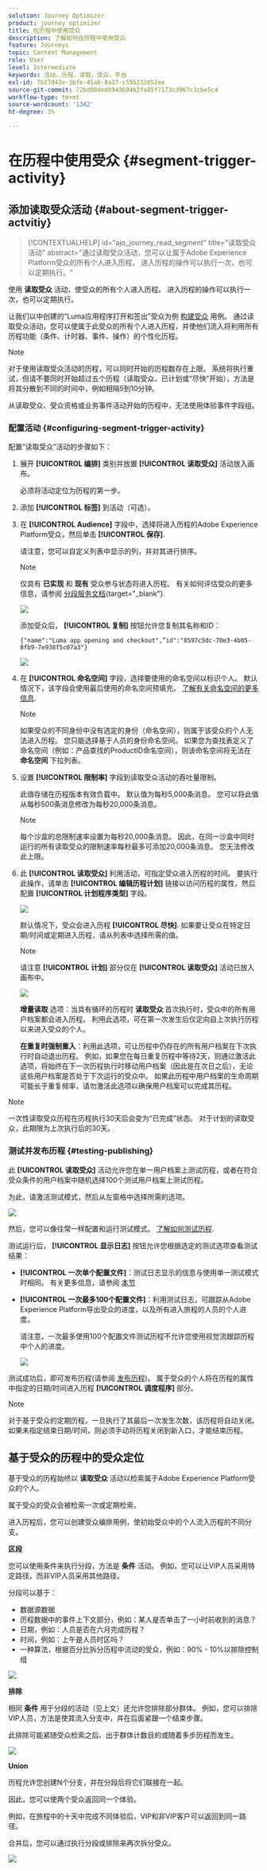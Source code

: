 ```yaml
---
solution: Journey Optimizer
product: journey optimizer
title: 在历程中使用受众
description: 了解如何在历程中使用受众
feature: Journeys
topic: Content Management
role: User
level: Intermediate
keywords: 活动，历程，读取，受众，平台
exl-id: 7b27d42e-3bfe-45ab-8a37-c55b231052ee
source-git-commit: 72bd00dedb943604b2fa85f7173cd967c3cbe5c4
workflow-type: tm+mt
source-wordcount: '1342'
ht-degree: 3%

---
```


# 在历程中使用受众 {#segment-trigger-activity}

## 添加读取受众活动 {#about-segment-trigger-actvitiy}

>[!CONTEXTUALHELP]
>id="ajo_journey_read_segment"
>title="读取受众活动"
>abstract="通过读取受众活动，您可以让属于Adobe Experience Platform受众的所有个人进入历程。 进入历程的操作可以执行一次，也可以定期执行。"

使用 **读取受众** 活动，使受众的所有个人进入历程。 进入历程的操作可以执行一次，也可以定期执行。

让我们以中创建的“Luma应用程序打开和签出”受众为例 [构建受众](../audience/about-audiences.md) 用例。 通过读取受众活动，您可以使属于此受众的所有个人进入历程，并使他们流入将利用所有历程功能（条件、计时器、事件、操作）的个性化历程。

>[!NOTE]
>
>对于使用读取受众活动的历程，可以同时开始的历程数存在上限。 系统将执行重试，但请不要同时开始超过五个历程（读取受众、已计划或“尽快”开始），方法是将其分散到不同的时间中，例如相隔5到10分钟。
>
>从读取受众、受众资格或业务事件活动开始的历程中，无法使用体验事件字段组。

### 配置活动 {#configuring-segment-trigger-activity}

配置“读取受众”活动的步骤如下：

1. 展开 **[!UICONTROL 编排]** 类别并放置 **[!UICONTROL 读取受众]** 活动放入画布。

   必须将活动定位为历程的第一步。

1. 添加 **[!UICONTROL 标签]** 到活动（可选）。

1. 在 **[!UICONTROL Audience]** 字段中，选择将进入历程的Adobe Experience Platform受众，然后单击 **[!UICONTROL 保存]**.

   请注意，您可以自定义列表中显示的列，并对其进行排序。

   >[!NOTE]
   >
   >仅具有 **已实现** 和 **现有** 受众参与状态将进入历程。 有关如何评估受众的更多信息，请参阅 [分段服务文档](https://experienceleague.adobe.com/docs/experience-platform/segmentation/tutorials/evaluate-a-segment.html#interpret-segment-results){target="_blank"}.

   ![](assets/read-segment-selection.png)

   添加受众后， **[!UICONTROL 复制]** 按钮允许您复制其名称和ID：

   `{"name":"Luma app opening and checkout",”id":"8597c5dc-70e3-4b05-8fb9-7e938f5c07a3"}`

   ![](assets/read-segment-copy.png)

1. 在 **[!UICONTROL 命名空间]** 字段，选择要使用的命名空间以标识个人。 默认情况下，该字段会使用最后使用的命名空间预填充。 [了解有关命名空间的更多信息](../event/about-creating.md#select-the-namespace).

   >[!NOTE]
   >
   >如果受众的不同身份中没有选定的身份（命名空间），则属于该受众的个人无法进入历程。 您只能选择基于人员的身份命名空间。 如果您为查找表定义了命名空间（例如：产品查找的ProductID命名空间），则该命名空间将无法在 **命名空间** 下拉列表。

1. 设置 **[!UICONTROL 限制率]** 字段到读取受众活动的吞吐量限制。

   此值存储在历程版本有效负载中。 默认值为每秒5,000条消息。 您可以将此值从每秒500条消息修改为每秒20,000条消息。

   >[!NOTE]
   >
   >每个沙盒的总限制速率设置为每秒20,000条消息。 因此，在同一沙盒中同时运行的所有读取受众的限制速率每秒最多可添加20,000条消息。 您无法修改此上限。

1. 此 **[!UICONTROL 读取受众]** 利用活动，可指定受众进入历程的时间。 要执行此操作，请单击 **[!UICONTROL 编辑历程计划]** 链接以访问历程的属性，然后配置 **[!UICONTROL 计划程序类型]** 字段。

   ![](assets/read-segment-schedule.png)

   默认情况下，受众会进入历程 **[!UICONTROL 尽快]**. 如果要让受众在特定日期/时间或定期进入历程，请从列表中选择所需的值。

   >[!NOTE]
   >
   >请注意 **[!UICONTROL 计划]** 部分仅在 **[!UICONTROL 读取受众]** 活动已放入画布中。

   ![](assets/read-segment-schedule-list.png)

   **增量读取** 选项：当具有循环的历程时 **读取受众** 首次执行时，受众中的所有用户档案都会进入历程。 利用此选项，可在第一次发生后仅定向自上次执行历程以来进入受众的个人。

   **在重复时强制重入**：利用此选项，可让历程中仍存在的所有用户档案在下次执行时自动退出历程。 例如，如果您在每日重复历程中等待2天，则通过激活此选项，将始终在下一次历程执行时移动用户档案（因此是在次日之后），无论这些用户档案是否处于下次运行的受众中。 如果此历程中用户档案的生命周期可能长于重复频率，请勿激活此选项以确保用户档案可以完成其历程。

<!--

### Segment filters {#segment-filters}

[!CONTEXTUALHELP]
>id="jo_segment_filters"
>title="About segment filters"
>abstract="You can choose to target only the individuals who entered or exited a specific segment during a specific time window. For example, you can decide to only retrieve all the customers who entered the VIP segment since last week."

You can choose to target only the individuals who entered or exited a specific segment during a specific time window. For example, you can decide to only retrieve all the customers who entered the VIP segment since last week. Only the new VIP customers will be targeted. All the customers who were already part of the VIP segment before will be excluded.

To activate this mode, click the **Segment Filters** toggle. Two fields are displayed:

**Segment membership**: choose whether you want to listen to segment entrances or exits. 

**Lookback window**: define when you want to start to listen to entrances or exits. This lookback window is expressed in hours, starting from the moment the journey is triggered.  If you set this duration to 0, the journey will target all members of the segment. For recurring journeys, it will take into account all entrances/exits since the last time the journey was triggered.

-->

>[!NOTE]
>
>一次性读取受众历程在历程执行30天后会变为“已完成”状态。 对于计划的读取受众，此期限为上次执行后的30天。

### 测试并发布历程 {#testing-publishing}

此 **[!UICONTROL 读取受众]** 活动允许您在单一用户档案上测试历程，或者在符合受众条件的用户档案中随机选择100个测试用户档案上测试历程。

为此，请激活测试模式，然后从左窗格中选择所需的选项。

![](assets/read-segment-test-mode.png)

然后，您可以像往常一样配置和运行测试模式。 [了解如何测试历程](testing-the-journey.md).

测试运行后， **[!UICONTROL 显示日志]** 按钮允许您根据选定的测试选项查看测试结果：

* **[!UICONTROL 一次单个配置文件]**：测试日志显示的信息与使用单一测试模式时相同。 有关更多信息，请参阅 [本节](testing-the-journey.md#viewing_logs)

* **[!UICONTROL 一次最多100个配置文件]**：利用测试日志，可跟踪从Adobe Experience Platform导出受众的进度，以及所有进入旅程的人员的个人进度。

  请注意，一次最多使用100个配置文件测试历程不允许您使用视觉流跟踪历程中个人的进度。

  ![](assets/read-segment-log.png)

测试成功后，即可发布历程(请参阅 [发布历程](publishing-the-journey.md))。 属于受众的个人将在历程的属性中指定的日期/时间进入历程 **[!UICONTROL 调度程序]** 部分。

>[!NOTE]
>
>对于基于受众的定期历程，一旦执行了其最后一次发生次数，该历程将自动关闭。 如果未指定结束日期/时间，则必须手动将历程关闭到新入口，才能结束历程。

## 基于受众的历程中的受众定位

基于受众的历程始终以 **读取受众** 活动以检索属于Adobe Experience Platform受众的个人。

属于受众的受众会被检索一次或定期检索。

进入历程后，您可以创建受众编排用例，使初始受众中的个人流入历程的不同分支。

**区段**

您可以使用条件来执行分段，方法是 **条件** 活动。 例如，您可以让VIP人员采用特定路径，而非VIP人员采用其他路径。

分段可以基于：

* 数据源数据
* 历程数据中的事件上下文部分，例如：某人是否单击了一小时前收到的消息？
* 日期，例如：人员是否在六月完成历程？
* 时间，例如：上午是人员时区吗？
* 一种算法，根据百分比拆分历程中流动的受众，例如：90% - 10%以排除控制组

![](assets/read-segment-audience1.png)

**排除**

相同 **条件** 用于分段的活动（见上文）还允许您排除部分群体。 例如，您可以排除VIP人员，方法是使其流入分支中，并在后面紧跟一个结束步骤。

此排除可能紧随受众检索之后、出于群体计数目的或随着多步历程而发生。

![](assets/read-segment-audience2.png)

**Union**

历程允许您创建N个分支，并在分段后将它们联接在一起。

因此，您可以使两个受众返回同一个体验。

例如，在旅程中的十天中完成不同体验后，VIP和非VIP客户可以返回到同一路径。

合并后，您可以通过执行分段或排除来再次拆分受众。

![](assets/read-segment-audience3.png)
